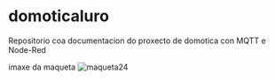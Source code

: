 # domoticaluro
Repositorio coa documentacion do proxecto de domotica con MQTT e Node-Red

imaxe da maqueta
![maqueta24](https://github.com/Alejandropzzzz/domoticaluro/assets/171036256/e5f61496-cb97-4381-a591-e160975a67d8)
